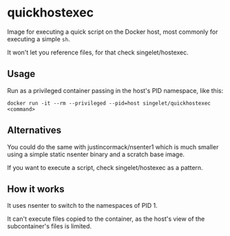 # quickhostexec

Image for executing a quick script on the Docker host, most commonly for executing a simple `sh`.

It won't let you reference files, for that check singelet/hostexec.

## Usage

Run as a privileged container passing in the host's PID namespace, like this:

`docker run -it --rm --privileged --pid=host singelet/quickhostexec <command>`


## Alternatives

You could do the same with justincormack/nsenter1 which is much smaller using a simple static nsenter binary and a scratch base image.

If you want to execute a script, check singelet/hostexec as a pattern. 

## How it works

It uses nsenter to switch to the namespaces of PID 1. 

It can't execute files copied to the container, as the host's view of the subcontainer's files is limited.
